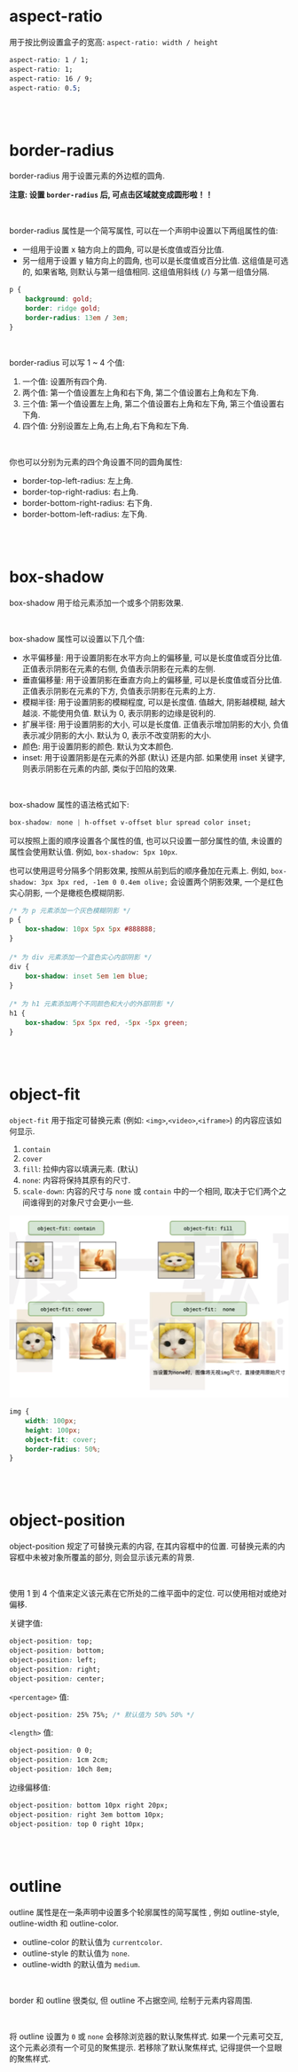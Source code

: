 # aspect-ratio

用于按比例设置盒子的宽高: `aspect-ratio: width / height`

```css
aspect-ratio: 1 / 1;
aspect-ratio: 1;
aspect-ratio: 16 / 9;
aspect-ratio: 0.5;
```

<br><br>

# border-radius

border-radius 用于设置元素的外边框的圆角.

**注意: 设置 `border-radius` 后, 可点击区域就变成圆形啦！！**

<br>

border-radius 属性是一个简写属性, 可以在一个声明中设置以下两组属性的值:

-   一组用于设置 x 轴方向上的圆角, 可以是长度值或百分比值.
-   另一组用于设置 y 轴方向上的圆角, 也可以是长度值或百分比值. 这组值是可选的, 如果省略, 则默认与第一组值相同. 这组值用斜线 (`/`) 与第一组值分隔.

```css
p {
    background: gold;
    border: ridge gold;
    border-radius: 13em / 3em;
}
```

<br>

border-radius 可以写 1 ~ 4 个值:

1. 一个值: 设置所有四个角.
2. 两个值: 第一个值设置左上角和右下角, 第二个值设置右上角和左下角.
3. 三个值: 第一个值设置左上角, 第二个值设置右上角和左下角, 第三个值设置右下角.
4. 四个值: 分别设置左上角,右上角,右下角和左下角.

<br>

你也可以分别为元素的四个角设置不同的圆角属性:

-   border-top-left-radius: 左上角.
-   border-top-right-radius: 右上角.
-   border-bottom-right-radius: 右下角.
-   border-bottom-left-radius: 左下角.

<br><br>

# box-shadow

box-shadow 用于给元素添加一个或多个阴影效果.

<br>

box-shadow 属性可以设置以下几个值:

-   水平偏移量: 用于设置阴影在水平方向上的偏移量, 可以是长度值或百分比值. 正值表示阴影在元素的右侧, 负值表示阴影在元素的左侧.
-   垂直偏移量: 用于设置阴影在垂直方向上的偏移量, 可以是长度值或百分比值. 正值表示阴影在元素的下方, 负值表示阴影在元素的上方.
-   模糊半径: 用于设置阴影的模糊程度, 可以是长度值. 值越大, 阴影越模糊, 越大越淡. 不能使用负值. 默认为 0, 表示阴影的边缘是锐利的.
-   扩展半径: 用于设置阴影的大小, 可以是长度值. 正值表示增加阴影的大小, 负值表示减少阴影的大小. 默认为 0, 表示不改变阴影的大小.
-   颜色: 用于设置阴影的颜色. 默认为文本颜色.
-   inset: 用于设置阴影是在元素的外部 (默认) 还是内部. 如果使用 inset 关键字, 则表示阴影在元素的内部, 类似于凹陷的效果.

<br>

box-shadow 属性的语法格式如下:

```css
box-shadow: none | h-offset v-offset blur spread color inset;
```

可以按照上面的顺序设置各个属性的值, 也可以只设置一部分属性的值, 未设置的属性会使用默认值. 例如, `box-shadow: 5px 10px`.

也可以使用逗号分隔多个阴影效果, 按照从前到后的顺序叠加在元素上. 例如, `box-shadow: 3px 3px red, -1em 0 0.4em olive;` 会设置两个阴影效果, 一个是红色实心阴影, 一个是橄榄色模糊阴影.

```css
/* 为 p 元素添加一个灰色模糊阴影 */
p {
    box-shadow: 10px 5px 5px #888888;
}

/* 为 div 元素添加一个蓝色实心内部阴影 */
div {
    box-shadow: inset 5em 1em blue;
}

/* 为 h1 元素添加两个不同颜色和大小的外部阴影 */
h1 {
    box-shadow: 5px 5px red, -5px -5px green;
}
```

<br><br>

# object-fit

`object-fit` 用于指定可替换元素 (例如: `<img>`,`<video>`,`<iframe>`) 的内容应该如何显示.

1. `contain`
2. `cover`
3. `fill`: 拉伸内容以填满元素. (默认)
4. `none`: 内容将保持其原有的尺寸.
5. `scale-down`: 内容的尺寸与 `none` 或 `contain` 中的一个相同, 取决于它们两个之间谁得到的对象尺寸会更小一些.

<img src="./picture/image-20230925223717135.png" alt="image-20230925223717135" style="zoom:50%;" />

```css
img {
    width: 100px;
    height: 100px;
    object-fit: cover;
    border-radius: 50%;
}
```

<br><br>

# object-position

object-position 规定了可替换元素的内容, 在其内容框中的位置. 可替换元素的内容框中未被对象所覆盖的部分, 则会显示该元素的背景.

<br>

使用 1 到 4 个值来定义该元素在它所处的二维平面中的定位. 可以使用相对或绝对偏移.

关键字值:

```css
object-position: top;
object-position: bottom;
object-position: left;
object-position: right;
object-position: center;
```

`<percentage>` 值:

```css
object-position: 25% 75%; /* 默认值为 50% 50% */
```

`<length>` 值:

```css
object-position: 0 0;
object-position: 1cm 2cm;
object-position: 10ch 8em;
```

边缘偏移值:

```css
object-position: bottom 10px right 20px;
object-position: right 3em bottom 10px;
object-position: top 0 right 10px;
```

<br><br>

# outline

outline 属性是在一条声明中设置多个轮廓属性的简写属性 , 例如 outline-style, outline-width 和 outline-color.

-   outline-color 的默认值为 `currentcolor`.
-   outline-style 的默认值为 `none`.
-   outline-width 的默认值为 `medium`.

<br>

border 和 outline 很类似, 但 outline 不占据空间, 绘制于元素内容周围.

<br>

将 outline 设置为 `0` 或 `none` 会移除浏览器的默认聚焦样式. 如果一个元素可交互, 这个元素必须有一个可见的聚焦提示. 若移除了默认聚焦样式, 记得提供一个显眼的聚焦样式.

<br>
